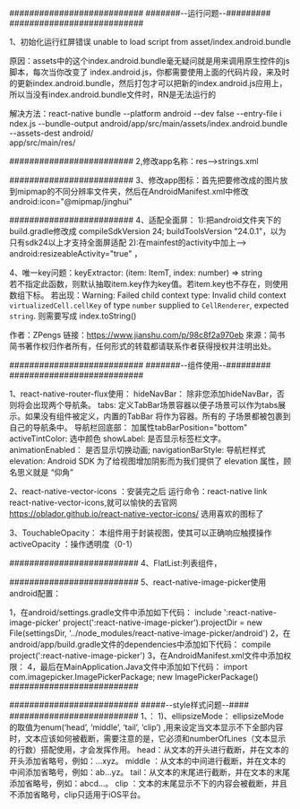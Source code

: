 ###########################
#######--运行问题--#########
###########################

1、初始化运行红屏错误 unable to load script from asset/index.android.bundle

   原因：assets中的这个index.android.bundle毫无疑问就是用来调用原生控件的js脚本，每次当你改变了 index.android.js，你都需要使用上面的代码片段，来及时的更新index.android.bundle，然后打包才可以把新的index.android.js应用上，所以当没有index.android.bundle文件时，RN是无法运行的

   解决方法：react-native bundle --platform android --dev false --entry-file i 
ndex.js --bundle-output android/app/src/main/assets/index.android.bundle --assets-dest android/  
app/src/main/res/

#########################
2,修改app名称：res-->strings.xml

#########################
3、修改app图标：首先把要修改成的图片放到mipmap的不同分辨率文件夹，然后在AndroidManifest.xml中修改    
android:icon="@mipmap/jinghui"


#########################
4、适配全面屏：
        1):把android文件夹下的build.gradle修改成    compileSdkVersion 24; buildToolsVersion "24.0.1"，以为只有sdk24以上才支持全面屏适配
        2):在mainfest的activity中加上--> android:resizeableActivity="true" ，

4、唯一key问题：keyExtractor: (item: ItemT, index: number) => string    
               若不指定此函数，则默认抽取item.key作为key值。若item.key也不存在，则使用数组下标。
               若出现：Warning: Failed child context type: Invalid child context `virtualizedCell.cellKey` of type `number` supplied to `CellRenderer`, expected `string`.
               则需要写成 index.toString()

作者：ZPengs
链接：https://www.jianshu.com/p/98c8f2a970eb
來源：简书
简书著作权归作者所有，任何形式的转载都请联系作者获得授权并注明出处。

###########################
#######--组件使用--#########
###########################

1、react-native-router-flux使用：
        hideNavBar：  除非您添加hideNavBar，否则将会出现两个导航条。
              tabs:  定义TabBar场景容器以便子场景可以作为tabs展示。如果没有组件被定义，内置的TabBar 将作为容器。所有的         子场景都被包裹到自己的导航条中。
        导航栏回底部： 加属性tabBarPosition="bottom"
    activeTintColor:  选中颜色
          showLabel:  是否显示标签栏文字。
   animationEnabled： 是否显示切换动画;
  navigationBarStyle:  导航栏样式
           elevation:  Android SDK 为了给视图增加阴影而为我们提供了 elevation 属性，顾名思义就是 “仰角”


2、react-native-vector-icons ：安装完之后 运行命令：react-native link react-native-vector-icons,就可以愉快的去官网                                                                 https://oblador.github.io/react-native-vector-icons/  选用喜欢的图标了


3、TouchableOpacity： 本组件用于封装视图，使其可以正确响应触摸操作
                      activeOpacity ：操作透明度（0-1）
                      

##########################
4、FlatList:列表组件，


##########################
5、react-native-image-picker使用
android配置：

1，在android/settings.gradle文件中添加如下代码：
include ':react-native-image-picker'
project(':react-native-image-picker').projectDir = new File(settingsDir, '../node_modules/react-native-image-picker/android')
2，在android/app/build.gradle文件的dependencies中添加如下代码：
compile project(':react-native-image-picker')
3，在AndroidManifest.xml文件中添加权限：
<uses-permission android:name="android.permission.CAMERA" />
<uses-permission android:name="android.permission.WRITE_EXTERNAL_STORAGE"/>
4，最后在MainApplication.Java文件中添加如下代码：
import com.imagepicker.ImagePickerPackage;
new ImagePickerPackage()
##########################

   


##########################
#####--style样式问题--####
##########################
1、：
      1)、ellipsizeMode：
                  ellipsizeMode的取值为enum(‘head’, ‘middle’, ‘tail’, ‘clip’) ,用来设定当文本显示不下全部内容时，文本应该如何被截断，需要注意的是，它必须和numberOfLines（文本显示的行数）搭配使用，才会发挥作用。
                  head：从文本的开头进行截断，并在文本的开头添加省略号，例如：…xyz。
                  middle ：从文本的中间进行截断，并在文本的中间添加省略号，例如：ab…yz。
                  tail：从文本的末尾进行截断，并在文本的末尾添加省略号，例如：abcd…。
                  clip ：文本的末尾显示不下的内容会被截断，并且不添加省略号，clip只适用于iOS平台。

